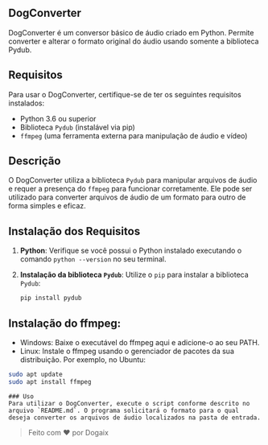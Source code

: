 ## DogConverter
  DogConverter é um conversor básico de áudio criado em Python. Permite converter e alterar o formato original do áudio usando somente a biblioteca Pydub.

## Requisitos
  Para usar o DogConverter, certifique-se de ter os seguintes requisitos instalados:
  - Python 3.6 ou superior
  - Biblioteca `Pydub` (instalável via pip)
  - `ffmpeg` (uma ferramenta externa para manipulação de áudio e vídeo)

## Descrição
  O DogConverter utiliza a biblioteca `Pydub` para manipular arquivos de áudio e requer a presença do `ffmpeg` para funcionar corretamente. Ele pode ser utilizado para converter arquivos de áudio de um formato para outro de forma simples e eficaz.

## Instalação dos Requisitos
  1. **Python**: Verifique se você possui o Python instalado executando o comando `python --version` no seu terminal.
  2. **Instalação da biblioteca `Pydub`**: Utilize o `pip` para instalar a biblioteca `Pydub`:

     ```bash
     pip install pydub
     ```
     
## Instalação do ffmpeg:
  - Windows: Baixe o executável do ffmpeg aqui e adicione-o ao seu PATH.
  - Linux: Instale o ffmpeg usando o gerenciador de pacotes da sua distribuição. Por exemplo, no Ubuntu:

  ```bash
  sudo apt update
  sudo apt install ffmpeg
  ```


```plaintext
### Uso
Para utilizar o DogConverter, execute o script conforme descrito no arquivo `README.md`. O programa solicitará o formato para o qual deseja converter os arquivos de áudio localizados na pasta de entrada.
```

> Feito com ❤️ por Dogaix
